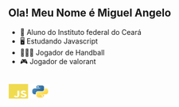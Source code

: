 ## Ola! Meu Nome é Miguel Angelo

- 🏢 Aluno do Instituto federal do Ceará
- 🖥️ Estudando Javascript
- 🤾🏽‍♂️ Jogador de Handball
- 🎮 Jogador de valorant


<div style="display: inline_block"><br>
  <img align="center" alt="Rafa-Js" height="30" width="40" src="https://raw.githubusercontent.com/devicons/devicon/master/icons/javascript/javascript-plain.svg">
  <img align="center" alt="Rafa-Python" height="30" width="40" src="https://raw.githubusercontent.com/devicons/devicon/master/icons/python/python-original.svg">
</div>
  
  ##
 
